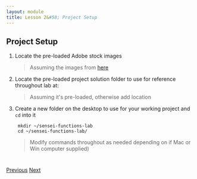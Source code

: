 ```yaml
---
layout: module
title: Lesson 2&#58; Project Setup
---
```


## Project Setup
1. Locate the pre-loaded Adobe stock images

   >Assuming the images from [here](https://wiki.corp.adobe.com/display/AdobeCloudPlatform/Cross+Cloud+Sensei+Content+Velocity+Workflow+Demo+Instructions)

2. Locate the pre-loaded project solution folder to use for reference throughout lab at:

   >Assuming it's pre-loaded, otherwise add location

3. Create a new folder on the desktop to use for your working project and `cd` into it

        mkdir ~/sensei-functions-lab
        cd ~/sensei-functions-lab/

   >Modify commands throughout as needed depending on if Mac or Win computer supplied)


<div class="row" style="margin-top:40px;">
<div class="col-sm-12">
<a href="lesson1.html" class="btn btn-default"><i class="glyphicon glyphicon-chevron-left"></i> Previous</a>
<a href="lesson3.html" class="btn btn-default pull-right">Next <i class="glyphicon
glyphicon-chevron-right"></i></a>
</div>
</div>
